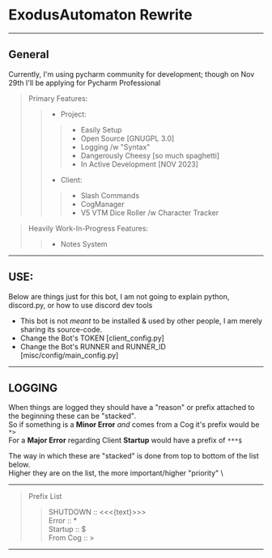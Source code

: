 ExodusAutomaton Rewrite
===
---
## General

Currently, I'm using pycharm community for development; though on Nov 29th I'll be applying for Pycharm Professional
> Primary Features: 
>> * Project: 
>>> * Easily Setup
>>> * Open Source [GNUGPL 3.0]
>>> * Logging /w "Syntax"
>>> * Dangerously Cheesy [so much spaghetti]
>>> * In Active Development [NOV 2023]
>> * Client: 
>>> * Slash Commands
>>> * CogManager
>>> * V5 VTM Dice Roller /w Character Tracker


> Heavily Work-In-Progress Features: 
>> * Notes System
---
## USE:
Below are things just for this bot, I am not going to explain python, discord.py, or how to use discord dev tools
* This bot is not *meant* to be installed & used by other people, I am merely sharing its source-code.
* Change the Bot's TOKEN [client_config.py]
* Change the Bot's RUNNER and RUNNER_ID [misc/config/main_config.py]

---
## LOGGING
When things are logged they should have a "reason" or prefix attached to the beginning these can be "stacked". \
So if something is a __Minor Error__ *and* comes from a Cog it's prefix would be ``*>`` \
For a __Major Error__ regarding Client __Startup__ would have a prefix of ``***$``

The way in which these are "stacked" is done from top to bottom of the list below. \
Higher they are on the list, the more important/higher "priority" \

---
> Prefix List
>> SHUTDOWN :: <<<{text}>>> \
>> Error     :: * \
>> Startup   ::  $ \
>> From Cog  ::  >
---
